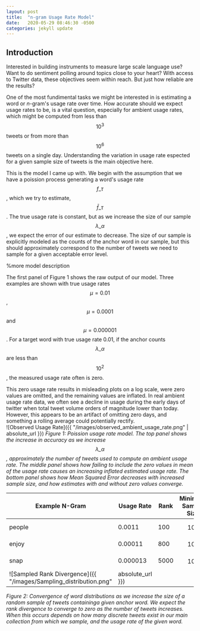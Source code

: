 ```yaml
---
layout: post
title:  "n-gram Usage Rate Model"
date:   2020-05-29 08:46:30 -0500
categories: jekyll update
---
```

<script type="text/javascript" async
  src="https://cdn.mathjax.org/mathjax/latest/MathJax.js?config=TeX-MML-AM_CHTML">
</script>

## Introduction

Interested in building instruments to measure large scale language use? 
Want to do sentiment polling around topics close to your heart? 
With access to Twitter data, these objectives seem within reach. But just how reliable are the results? 

One of the most fundimental tasks we might be interested in is estimating a word or $n$-gram's usage rate over time.
How accurate should we expect usage rates to be, is a vital question, especially for ambient usage rates, which might be computed from less than $$10^3$$ tweets or from more than $$10^6$$ tweets on a single day. Understanding the variation in usage rate espected for a given sample size of tweets is the main objective here.

This is the model I came up with.
We begin with the assumption that we have a poission process generating a word's usage rate $$f\_\tau$$, 
which we try to estimate, $$\bar{f}\_\tau$$. 
The true usage rate is constant, but as we increase the size of our sample $$\lambda\_\alpha$$, we expect the error of our estimate to decrease. The size of our sample is explicitly modeled as the counts of the anchor word in our sample, but this should approximately correspond to the number of tweets we need to sample for a given acceptable error level.   

%more model description

The first panel of Figure 1 shows the raw output of our model. Three examples are shown with true usage rates $$\mu = 0.01$$, $$\mu = 0.0001$$ and $$\mu = 0.000001$$. For a target word with true usage rate 0.01, if the anchor counts $$\lambda\_\alpha$$ are less than $$10^2$$, the measured usage rate often is zero.

This zero usage rate results in misleading plots on a log scale, were zero values are omitted, and the remaining values are inflated. In real ambient usage rate data, we often see a decline in usage during the early days of twitter when total tweet volume orders of magnitude lower than today. 
However, this appears to be an artifact of omitting zero days, and something a rolling average could potentially rectify.  
![Observed Usage Rate]({{ "/images/observed_ambient_usage_rate.png" | absolute_url }})
*Figure 1: Poission usage rate model. The top panel shows the increase in accuracy as we increase $$\lambda\_\alpha$$, approximately the number of tweets used to compute an ambient usage rate. The middle panel shows how failing to include the zero values in mean of the usage rate causes an increasing inflated estimated usage rate. The bottom panel shows how Mean Squared Error decreases with increased sample size, and how estimates with and without zero values converge.*

| Example N-Gram | Usage Rate | Rank | Minimum Sample Size |
|-------|--------|---------|---------|
| people | 0.0011 | 100 | $$10^3$$ |
| enjoy | 0.00011 | 800 |  $$10^4$$ |
| snap | 0.000013 | 5000 | $$10^5$$ |
![Sampled Rank Divergence]({{ "/images/Sampling_distribution.png" | absolute_url }})
*Figure 2: Convergence of word distributions as we increase the size of a random sample of tweets containinga given anchor word. We expect the rank divergence to converge to zero as the number of tweets increases. When this occurs depends on how many discrete tweets exist in our main collection from which we sample, and the usage rate of the given word.*
